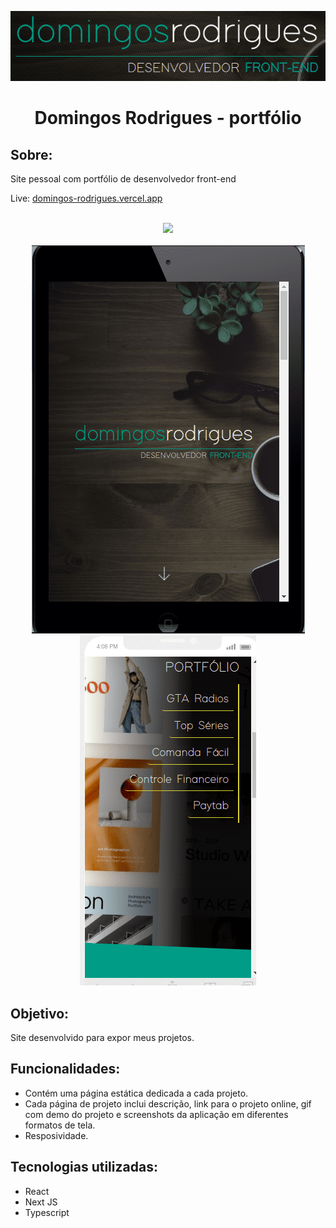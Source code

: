 <p align="center">
  <img src="public/images/logos/logo-portfolio.png" />
</p>

<h1 align="center">Domingos Rodrigues - portfólio</h1>
<h2>Sobre:</h2>
<p>Site pessoal com portfólio de desenvolvedor front-end</p>
<p>Live: <a href="http://domingos-rodrigues.vercel.app/">domingos-rodrigues.vercel.app</a></p><br>
<div align="center"><img  src="./public/images/screenshots/demo-portfolio-desktop.gif" /></div><br>
<div align="center"><img  src="./public/images/screenshots/portfolio-shot-tablet.png" /></div>
<div align="center"><img  src="./public/images/screenshots/portfolio-shot-mobile.png" /></div>
<h2>Objetivo:</h2>
<p>Site desenvolvido para expor meus projetos.</p>
<h2>Funcionalidades:</h2>
<ul>
  <li>Contém uma página estática dedicada a cada projeto.</li>
  <li>Cada página de projeto inclui descrição, link para o projeto online, gif com demo do projeto e screenshots da aplicação em diferentes formatos de tela.</li>
  <li>Resposividade.</li>
</ul>
<h2>Tecnologias utilizadas:</h2>
<ul>
  <li>React</li>
  <li>Next JS</li>
  <li>Typescript</li>
</ul>